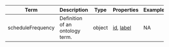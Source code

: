 |Term | Description | Type | Properties | Example | Enum|
| ---| ---| ---| ---| ---| --- |
| scheduleFrequency | Definition of an ontology term. | object | [id](./id.md), [label](./label.md) | NA | NA|
